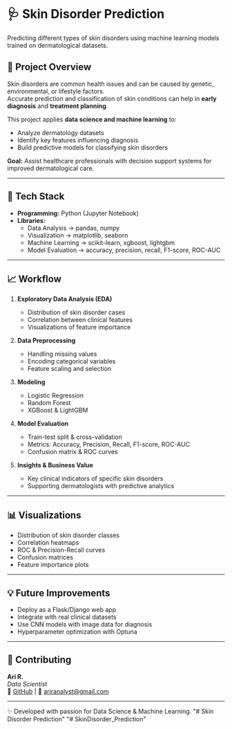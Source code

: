 # 🩺 Skin Disorder Prediction

Predicting different types of skin disorders using machine learning models trained on dermatological datasets.

## 🚀 Project Overview

Skin disorders are common health issues and can be caused by genetic, environmental, or lifestyle factors.  
Accurate prediction and classification of skin conditions can help in **early diagnosis** and **treatment planning**.

This project applies **data science and machine learning** to:

- Analyze dermatology datasets  
- Identify key features influencing diagnosis  
- Build predictive models for classifying skin disorders  

**Goal:** Assist healthcare professionals with decision support systems for improved dermatological care.

---

## 🔧 Tech Stack

- **Programming:** Python (Jupyter Notebook)  
- **Libraries:**  
  - Data Analysis → pandas, numpy  
  - Visualization → matplotlib, seaborn  
  - Machine Learning → scikit-learn, xgboost, lightgbm  
  - Model Evaluation → accuracy, precision, recall, F1-score, ROC-AUC  

---

## 📈 Workflow

1. **Exploratory Data Analysis (EDA)**  
   - Distribution of skin disorder cases  
   - Correlation between clinical features  
   - Visualizations of feature importance  

2. **Data Preprocessing**  
   - Handling missing values  
   - Encoding categorical variables  
   - Feature scaling and selection  

3. **Modeling**  
   - Logistic Regression  
   - Random Forest  
   - XGBoost & LightGBM  

4. **Model Evaluation**  
   - Train-test split & cross-validation  
   - Metrics: Accuracy, Precision, Recall, F1-score, ROC-AUC  
   - Confusion matrix & ROC curves  

5. **Insights & Business Value**  
   - Key clinical indicators of specific skin disorders  
   - Supporting dermatologists with predictive analytics  

---

## 📊 Visualizations

- Distribution of skin disorder classes
- Correlation heatmaps  
- ROC & Precision-Recall curves  
- Confusion matrices  
- Feature importance plots

---

## 💡 Future Improvements

- Deploy as a Flask/Django web app  
- Integrate with real clinical datasets 
- Use CNN models with image data for diagnosis 
- Hyperparameter optimization with Optuna  

---

## 🤝 Contributing

**Ari R.**  
_Data Scientist_  
🔗 [GitHub](https://github.com/ari-r-1) | 📧 ariranalyst@gmail.com

---

✨ Developed with passion for Data Science & Machine Learning.
"# Skin Disorder Prediction" 
"# SkinDisorder_Prediction" 
